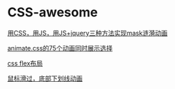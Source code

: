# CSS-awesome

[用CSS，用JS，用JS+jquery三种方法实现mask涟漪动画](https://xprocessing.github.io/CSS-awesome/mask.html)

[animate.css的75个动画同时展示选择](https://xprocessing.github.io/CSS-awesome/animate.css.html)

[css flex布局](https://xprocessing.github.io/CSS-awesome/flex-all.html)

[鼠标滑过，底部下划线动画](https://xprocessing.github.io/CSS-awesome/sb-underline.html) 
